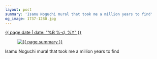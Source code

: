 ```yaml
---
layout: post
summary: 'Isamu Noguchi mural that took me a million years to find'
og_image: 1737-1280.jpg
---
```


<p>
 <time>
  <a href="/1737">
   {{ page.date | date: "%B %-d, %Y" }}
  </a>
 </time>
 <a href="/1737">
  <figure data-taken="2/9/2023">
   <img alt="{{ page.summary }}" sizes="(min-width: 700px) 50vw, calc(100vw - 2rem)" src="{{ site.assets_url }}/1737-640.jpg" srcset="{{ site.assets_url }}/1737-320.jpg 320w, {{ site.assets_url }}/1737-640.jpg 640w, {{ site.assets_url }}/1737-960.jpg 960w, {{ site.assets_url }}/1737-1280.jpg 1280w"/>
  </figure>
 </a>
 <span>
  Isamu Noguchi mural that took me a million years to find
 </span>
</p>
